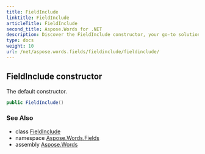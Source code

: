 ```yaml
---
title: FieldInclude
linktitle: FieldInclude
articleTitle: FieldInclude
second_title: Aspose.Words for .NET
description: Discover the FieldInclude constructor, your go-to solution for seamless data integration. Unlock powerful features with our default constructor today!
type: docs
weight: 10
url: /net/aspose.words.fields/fieldinclude/fieldinclude/
---
```

## FieldInclude constructor

The default constructor.

```csharp
public FieldInclude()
```

### See Also

* class [FieldInclude](../)
* namespace [Aspose.Words.Fields](../../../aspose.words.fields/)
* assembly [Aspose.Words](../../../)

